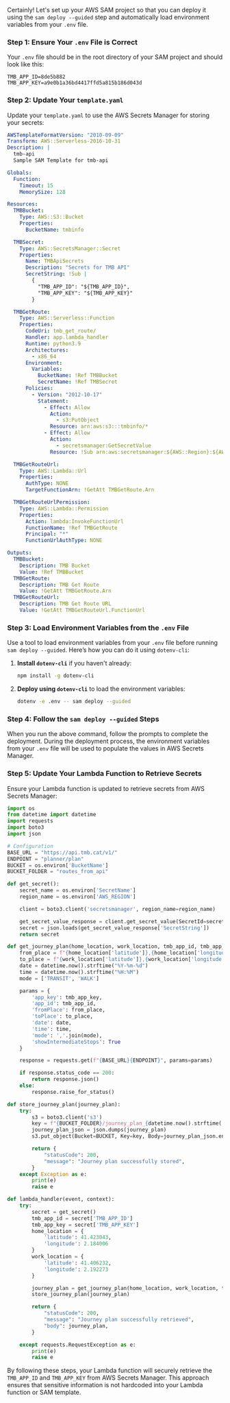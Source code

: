 Certainly! Let's set up your AWS SAM project so that you can deploy it using the `sam deploy --guided` step and automatically load environment variables from your `.env` file.

### Step 1: Ensure Your `.env` File is Correct

Your `.env` file should be in the root directory of your SAM project and should look like this:

```plaintext
TMB_APP_ID=8de5b882
TMB_APP_KEY=a9e0b1a36bd4417ffd5a815b186d043d
```

### Step 2: Update Your `template.yaml`

Update your `template.yaml` to use the AWS Secrets Manager for storing your secrets:

```yaml
AWSTemplateFormatVersion: "2010-09-09"
Transform: AWS::Serverless-2016-10-31
Description: |
  tmb-api
  Sample SAM Template for tmb-api

Globals:
  Function:
    Timeout: 15
    MemorySize: 128

Resources:
  TMBBucket:
    Type: AWS::S3::Bucket
    Properties:
      BucketName: tmbinfo

  TMBSecret:
    Type: AWS::SecretsManager::Secret
    Properties:
      Name: TMBApiSecrets
      Description: "Secrets for TMB API"
      SecretString: !Sub |
        {
          "TMB_APP_ID": "${TMB_APP_ID}",
          "TMB_APP_KEY": "${TMB_APP_KEY}"
        }

  TMBGetRoute:
    Type: AWS::Serverless::Function
    Properties:
      CodeUri: tmb_get_route/
      Handler: app.lambda_handler
      Runtime: python3.9
      Architectures:
        - x86_64
      Environment:
        Variables:
          BucketName: !Ref TMBBucket
          SecretName: !Ref TMBSecret
      Policies:
        - Version: "2012-10-17"
          Statement:
            - Effect: Allow
              Action:
                - s3:PutObject
              Resource: arn:aws:s3:::tmbinfo/*
            - Effect: Allow
              Action:
                - secretsmanager:GetSecretValue
              Resource: !Sub arn:aws:secretsmanager:${AWS::Region}:${AWS::AccountId}:secret:TMBApiSecrets

  TMBGetRouteUrl:
    Type: AWS::Lambda::Url
    Properties:
      AuthType: NONE
      TargetFunctionArn: !GetAtt TMBGetRoute.Arn

  TMBGetRouteUrlPermission:
    Type: AWS::Lambda::Permission
    Properties:
      Action: lambda:InvokeFunctionUrl
      FunctionName: !Ref TMBGetRoute
      Principal: "*"
      FunctionUrlAuthType: NONE

Outputs:
  TMBBucket:
    Description: TMB Bucket
    Value: !Ref TMBBucket
  TMBGetRoute:
    Description: TMB Get Route
    Value: !GetAtt TMBGetRoute.Arn
  TMBGetRouteUrl:
    Description: TMB Get Route URL
    Value: !GetAtt TMBGetRouteUrl.FunctionUrl
```

### Step 3: Load Environment Variables from the `.env` File

Use a tool to load environment variables from your `.env` file before running `sam deploy --guided`. Here’s how you can do it using `dotenv-cli`:

1. **Install `dotenv-cli`** if you haven't already:

   ```sh
   npm install -g dotenv-cli
   ```

2. **Deploy using `dotenv-cli`** to load the environment variables:

   ```sh
   dotenv -e .env -- sam deploy --guided
   ```

### Step 4: Follow the `sam deploy --guided` Steps

When you run the above command, follow the prompts to complete the deployment. During the deployment process, the environment variables from your `.env` file will be used to populate the values in AWS Secrets Manager.

### Step 5: Update Your Lambda Function to Retrieve Secrets

Ensure your Lambda function is updated to retrieve secrets from AWS Secrets Manager:

```python
import os
from datetime import datetime
import requests
import boto3
import json

# Configuration
BASE_URL = "https://api.tmb.cat/v1/"
ENDPOINT = "planner/plan"
BUCKET = os.environ['BucketName']
BUCKET_FOLDER = "routes_from_api"

def get_secret():
    secret_name = os.environ['SecretName']
    region_name = os.environ['AWS_REGION']

    client = boto3.client('secretsmanager', region_name=region_name)

    get_secret_value_response = client.get_secret_value(SecretId=secret_name)
    secret = json.loads(get_secret_value_response['SecretString'])
    return secret

def get_journey_plan(home_location, work_location, tmb_app_id, tmb_app_key):
    from_place = f"{home_location['latitude']},{home_location['longitude']}"
    to_place = f"{work_location['latitude']},{work_location['longitude']}"
    date = datetime.now().strftime("%Y-%m-%d")
    time = datetime.now().strftime("%H:%M")
    mode = ['TRANSIT', 'WALK']

    params = {
        'app_key': tmb_app_key,
        'app_id': tmb_app_id,
        'fromPlace': from_place,
        'toPlace': to_place,
        'date': date,
        'time': time,
        'mode': ','.join(mode),
        'showIntermediateStops': True
    }

    response = requests.get(f"{BASE_URL}{ENDPOINT}", params=params)

    if response.status_code == 200:
        return response.json()
    else:
        response.raise_for_status()

def store_journey_plan(journey_plan):
    try:
        s3 = boto3.client('s3')
        key = f"{BUCKET_FOLDER}/journey_plan_{datetime.now().strftime('%Y-%m-%d_%H-%M')}.json"
        journey_plan_json = json.dumps(journey_plan)
        s3.put_object(Bucket=BUCKET, Key=key, Body=journey_plan_json.encode('utf-8'))

        return {
            "statusCode": 200,
            "message": "Journey plan successfully stored",
        }
    except Exception as e:
        print(e)
        raise e

def lambda_handler(event, context):
    try:
        secret = get_secret()
        tmb_app_id = secret['TMB_APP_ID']
        tmb_app_key = secret['TMB_APP_KEY']
        home_location = {
            'latitude': 41.423043,
            'longitude': 2.184006
        }
        work_location = {
            'latitude': 41.406232,
            'longitude': 2.192273
        }

        journey_plan = get_journey_plan(home_location, work_location, tmb_app_id, tmb_app_key)
        store_journey_plan(journey_plan)

        return {
            "statusCode": 200,
            "message": "Journey plan successfully retrieved",
            "body": journey_plan,
        }

    except requests.RequestException as e:
        print(e)
        raise e
```

By following these steps, your Lambda function will securely retrieve the `TMB_APP_ID` and `TMB_APP_KEY` from AWS Secrets Manager. This approach ensures that sensitive information is not hardcoded into your Lambda function or SAM template.
